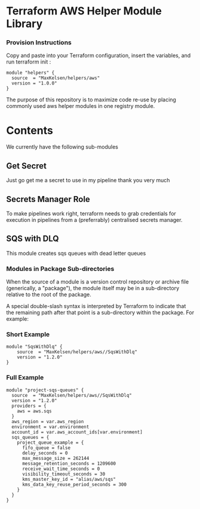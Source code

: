 # Terraform AWS Helper Module Library

### Provision Instructions

Copy and paste into your Terraform configuration, insert the variables, and run terraform init :

    module "helpers" {
      source  = "MaxKelsen/helpers/aws"
      version = "1.0.0"
    }

The purpose of this repository is to maximize code re-use by placing commonly used aws helper modules in one registry module.

# Contents
We currently have the following sub-modules

## Get Secret
Just go get me a secret to use in my pipeline thank you very much

## Secrets Manager Role
To make pipelines work right, terraform needs to grab credentials for execution in pipelines from a (preferrably) centralised secrets manager.

## SQS with DLQ
This module creates sqs queues with dead letter queues

### Modules in Package Sub-directories
When the source of a module is a version control repository or archive file (generically, a "package"), the module itself may be in a sub-directory relative to the root of the package.

A special double-slash syntax is interpreted by Terraform to indicate that the remaining path after that point is a sub-directory within the package. For example:

### Short Example  
  
    module "SqsWithDlq" {
        source  = "MaxKelsen/helpers/aws//SqsWithDlq"
        version = "1.2.0"
    }
    
### Full Example

    module "project-sqs-queues" {
      source  = "MaxKelsen/helpers/aws//SqsWithDlq"
      version = "1.2.0"
      providers = {
        aws = aws.sqs
      }
      aws_region = var.aws_region
      environment = var.environment
      account_id = var.aws_account_ids[var.environment]
      sqs_queues = {
        project_queue_example = {
          fifo_queue = false
          delay_seconds = 0
          max_message_size = 262144
          message_retention_seconds = 1209600
          receive_wait_time_seconds = 0
          visibility_timeout_seconds = 30
          kms_master_key_id = "alias/aws/sqs"
          kms_data_key_reuse_period_seconds = 300
        }
      }
    }   


